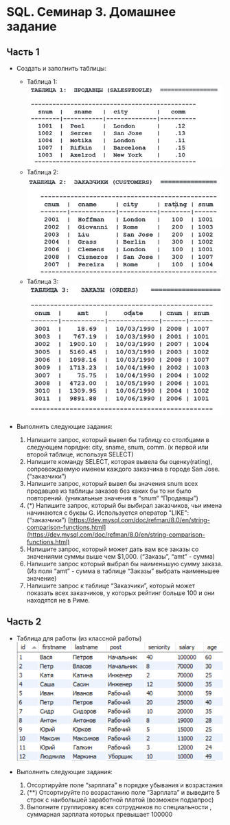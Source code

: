 # SQL. Семинар 3. Домашнее задание

## Часть 1
- Создать и заполнить таблицы:
    - Таблица 1:  
![salespeople](sem3_table1_salespeople.png)
    - Таблица 2:  
![customers](sem3_table2_customers.png)
    - Таблица 3:  
![orders](sem3_table3_orders.png)

- Выполнить следующие задания:
    1.	 Напишите запрос, который вывел бы таблицу со столбцами в следующем порядке: city, sname, snum, comm. (к первой или второй таблице, используя SELECT)
    2.	 Напишите команду SELECT, которая вывела бы оценку(rating), сопровождаемую именем каждого заказчика в городе San Jose. (“заказчики”)
    3.	 Напишите запрос, который вывел бы значения snum всех продавцов из таблицы заказов без каких бы то ни было повторений. (уникальные значения в  “snum“ “Продавцы”)
    4. (*) 	Напишите запрос, который бы выбирал заказчиков, чьи имена начинаются с буквы G. Используется оператор "LIKE": (“заказчики”) 
    [https://dev.mysql.com/doc/refman/8.0/en/string-comparison-functions.html](https://dev.mysql.com/doc/refman/8.0/en/string-comparison-functions.html)
    5. 	Напишите запрос, который может дать вам все заказы со значениями суммы выше чем $1,000. (“Заказы”, “amt”  - сумма)
    6.	Напишите запрос который выбрал бы наименьшую сумму заказа.  
    (Из поля “amt” - сумма в таблице “Заказы” выбрать наименьшее значение)
    7. 	Напишите запрос к таблице “Заказчики”, который может показать всех заказчиков, у которых рейтинг больше 100 и они находятся не в Риме.

## Часть 2
- Таблица для работы (из классной работы)
![staff](sem3_table4_staff.png)

- Выполнить следующие задания:
    1. Отсортируйте поле “зарплата” в порядке убывания и возрастания
    2. (**) Отсортируйте по возрастанию поле “Зарплата” и выведите 5 строк с наибольшей заработной платой (возможен подзапрос)
    3. Выполните группировку всех сотрудников по специальности , суммарная зарплата которых превышает 100000
